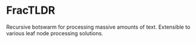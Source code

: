 # FracTLDR
Recursive botswarm for processing massive amounts of text. Extensible to various leaf node processing solutions.
